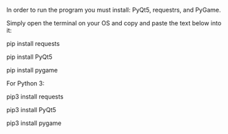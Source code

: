 

In order to run the program you must install: PyQt5, requestrs, and PyGame.


Simply open the terminal on your OS and copy and paste the text below into it:

pip install requests

pip install PyQt5

pip install pygame





For Python 3:

pip3 install requests

pip3 install PyQt5

pip3 install pygame

